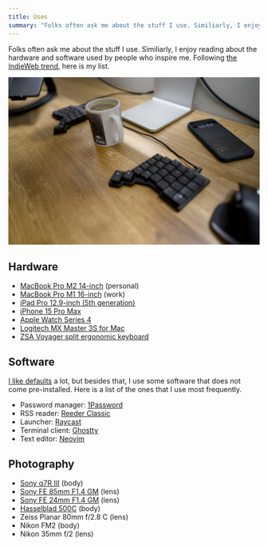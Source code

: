 ```yaml
---
title: Uses
summary: "Folks often ask me about the stuff I use. Similiarly, I enjoy reading about the hardware and software used by people who inspire me. Here is my list."
---
```


Folks often ask me about the stuff I use. Similiarly, I enjoy reading about the hardware and software used by people who inspire me. Following [the IndieWeb trend](https://indieweb.org/using), here is my list.

![Some stuff on my desk: keyboard, mouse, coffee mug, iPhone](uses.jpg)

## Hardware

- [MacBook Pro M2 14-inch](https://www.apple.com/uk/macbook-pro/) (personal)
- [MacBook Pro M1 16-inch](https://www.apple.com/uk/macbook-pro/) (work)
- [iPad Pro 12.9-inch (5th generation)](https://www.apple.com/uk/ipad-pro/)
- [iPhone 15 Pro Max](https://www.apple.com/uk/iphone-16-pro/)
- [Apple Watch Series 4](https://www.apple.com/uk/apple-watch-series-10/)
- [Logitech MX Master 3S for Mac](https://www.logitech.com/en-gb/shop/p/mx-master-3s-mac-bluetooth-mouse.910-006571)
- [ZSA Voyager split ergonomic keyboard](https://www.zsa.io/voyager)

## Software

[I like defaults](/my-defaults-2023/) a lot, but besides that, I use some software that does not come pre-installed. Here is a list of the ones that I use most frequently.

- Password manager: [1Password](https://1password.com/)
- RSS reader: [Reeder Classic](https://reederapp.com/classic/)
- Launcher: [Raycast](https://www.raycast.com/)
- Terminal client: [Ghostty](https://ghostty.org/)
- Text editor: [Neovim](https://neovim.io/)

## Photography

- [Sony α7R III](https://www.sony.co.uk/electronics/interchangeable-lens-cameras/ilce-7rm3) (body)
- [Sony FE 85mm F1.4 GM](https://www.sony.co.uk/store/product/sel85f14gm.syx/FE-85mm-F1-4-GM) (lens)
- [Sony FE 24mm F1.4 GM](https://www.sony.co.uk/store/product/sel24f14gm.syx/FE-24mm-F1-4-GM) (lens)
- [Hasselblad 500C](https://www.hasselblad.com/about/history/500-series/) (body)
- Zeiss Planar 80mm f/2.8 C (lens)
- Nikon FM2 (body)
- Nikon 35mm f/2 (lens)

